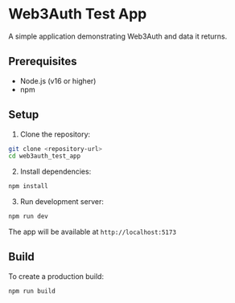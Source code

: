 # Web3Auth Test App

A simple application demonstrating Web3Auth and data it returns.

## Prerequisites

- Node.js (v16 or higher)
- npm

## Setup

1. Clone the repository:

```bash
git clone <repository-url>
cd web3auth_test_app
```

2. Install dependencies:

```bash
npm install
```

3. Run development server:

```bash
npm run dev

```

The app will be available at `http://localhost:5173`

## Build

To create a production build:

```bash
npm run build

```
